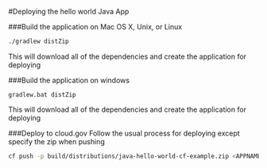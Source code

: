 #Deploying the hello world Java App

###Build the application on Mac OS X, Unix, or Linux
```bash
./gradlew distZip
```
This will download all of the dependencies and create the application for deploying

###Build the application on windows
```
gradlew.bat distZip
```
This will download all of the dependencies and create the application for deploying

###Deploy to cloud.gov
Follow the usual process for deploying except specify the zip when pushing
```bash
cf push -p build/distributions/java-hello-world-cf-example.zip <APPNAME>
```
